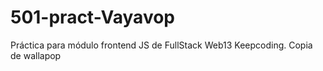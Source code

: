 # 501-pract-Vayavop
Práctica para módulo frontend JS de FullStack Web13 Keepcoding. Copia de wallapop
